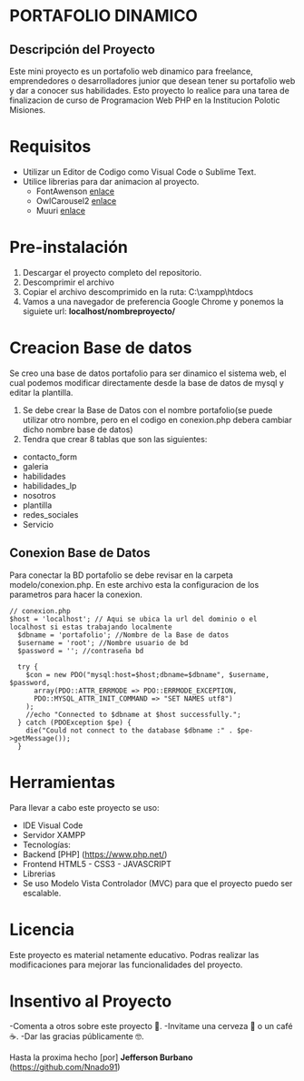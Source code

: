 # PORTAFOLIO DINAMICO

## Descripción del Proyecto
Este mini proyecto  es un portafolio web dinamico para freelance, emprendedores o  desarrolladores  junior
que desean tener su portafolio  web y dar a conocer sus habilidades. Esto proyecto lo realice  para  una
tarea de finalizacion de curso de Programacion Web PHP  en la Institucion Polotic Misiones.

# Requisitos

-  Utilizar un Editor de Codigo como Visual Code o Sublime Text.
- Utilice librerias para dar animacion al proyecto.
  -  FontAwenson  [enlace](https://cdnjs.cloudflare.com/ajax/libs/font-awesome/5.15.2/css/all.min.css)
  -  OwlCarousel2  [enlace](https://cdnjs.cloudflare.com/ajax/libs/OwlCarousel2/2.3.4/assets/owl.carousel.min.css)
  -  Muuri  [enlace](https://cdn.jsdelivr.net/npm/muuri@0.9.4/dist/muuri.min.js)


# Pre-instalación

1. Descargar el proyecto completo del repositorio.
2.  Descomprimir el archivo 
3. Copiar el archivo descomprimido en la ruta: C:\xampp\htdocs
4. Vamos a una navegador de preferencia Google Chrome y ponemos la siguiete url:  __localhost/nombreproyecto/__

# Creacion  Base de datos 
Se creo una base de datos portafolio  para ser dinamico el sistema web, el cual podemos modificar directamente desde la base de datos
de mysql y editar la plantilla.

1. Se debe crear la Base de Datos con el  nombre  portafolio(se puede utilizar otro nombre, pero en el codigo en conexion.php debera
cambiar dicho nombre base de datos)
2. Tendra que crear 8 tablas  que son las siguientes:
  -  contacto_form
  -  galeria
  - habilidades
  - habilidades_lp
  - nosotros
  - plantilla
  - redes_sociales
  - Servicio

## Conexion Base de Datos
Para conectar la BD portafolio se debe revisar en la carpeta modelo/conexion.php.
En este archivo esta la configuracion de los parametros para hacer la conexion.
```
// conexion.php
$host = 'localhost'; // Aqui se ubica la url del dominio o el localhost si estas trabajando localmente
  $dbname = 'portafolio'; //Nombre de la Base de datos
  $username = 'root'; //Nombre usuario de bd
  $password = ''; //contraseña bd

  try {
    $con = new PDO("mysql:host=$host;dbname=$dbname", $username, $password,
      array(PDO::ATTR_ERRMODE => PDO::ERRMODE_EXCEPTION,
      PDO::MYSQL_ATTR_INIT_COMMAND => "SET NAMES utf8")
    );
    //echo "Connected to $dbname at $host successfully.";
  } catch (PDOException $pe) {
    die("Could not connect to the database $dbname :" . $pe->getMessage());
  }
```

# Herramientas 
Para llevar a cabo este proyecto se uso:
- IDE Visual Code
- Servidor XAMPP
- Tecnologías:
 - Backend [PHP] (https://www.php.net/)
 - Frontend HTML5 - CSS3 - JAVASCRIPT
 - Librerias
 - Se uso Modelo Vista Controlador (MVC) para que el proyecto puedo ser escalable.
 
 # Licencia 
 Este proyecto es material netamente educativo. Podras realizar las modificaciones para mejorar
 las funcionalidades del proyecto.
 
 # Insentivo al Proyecto
-Comenta a otros sobre este proyecto 📢.
-Invitame una cerveza 🍺 o un café ☕.
-Dar las gracias públicamente 🤓.
 
 
 Hasta la proxima hecho [por] __Jefferson Burbano__ (https://github.com/Nnado91)
 
 

  
